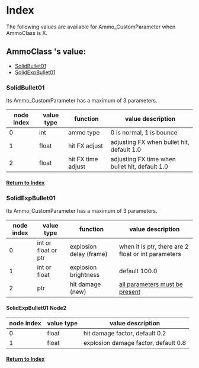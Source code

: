 # Index
The following values are available for Ammo_CustomParameter when AmmoClass is X.

## AmmoClass 's value:
- [SolidBullet01](#SolidBullet01)
- [SolidExpBullet01](#SolidExpBullet01)

### SolidBullet01
Its Ammo_CustomParameter has a maximum of 3 parameters.

| node index | value type | function | value description |
|---|---|---|---|
|0|int|ammo type|0 is normal, 1 is bounce|
|1|float|hit FX adjust|adjusting FX when bullet hit, default 1.0|
|2|float|hit FX time adjust|adjusting FX time when bullet hit, default 1.0|

#### [Return to Index](#index)

### SolidExpBullet01
Its Ammo_CustomParameter has a maximum of 3 parameters.

| node index | value type | function | value description |
|---|---|---|---|
|0|int or float or ptr|explosion delay (frame)|when it is ptr, there are 2 float or int parameters|
|1|int or float|explosion brightness|default 100.0|
|2|ptr|hit damage (new)|[all parameters must be present](#SolidExpBullet01-Node2)|

#### SolidExpBullet01 Node2
| node index | value type | value description |
|---|---|---|
|0|float|hit damage factor, default 0.2|
|1|float|explosion damage factor, default 0.8|

#### [Return to Index](#index)
